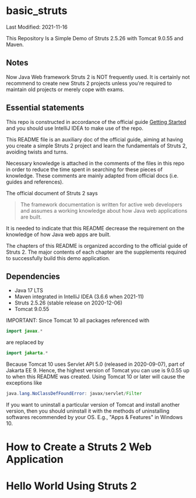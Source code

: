 # basic_struts

Last Modified: 2021-11-16

This Repository Is a Simple Demo of Struts 2.5.26 with Tomcat 9.0.55 and Maven.

## Notes

Now Java Web framework Struts 2 is NOT frequently used. It is certainly not recommend to create new Struts 2 projects unless you're required to maintain old projects or merely cope with exams.

## Essential statements

This repo is constructed in accordance of the official guide [Getting Started](https://struts.apache.org/getting-started/) and you should use IntelliJ IDEA to make use of the repo.

This README file is an auxiliary doc of the official guide, aiming at having you create a simple Struts 2 project and learn the fundamentals of Struts 2, avoiding twists and turns.

Necessary knowledge is attached in the comments of the files in this repo in order to reduce the time spent in searching for these pieces of knowledge. These comments are mainly adapted from official docs (i.e. guides and references).

The official document of Struts 2 says

> The framework documentation is written for active web developers and assumes a working knowledge about how Java web applications are built.

It is needed to indicate that this README decrease the requirement on the knowledge of how Java web apps are built.

The chapters of this README is organized according to the official guide of Struts 2. The major contents of each chapter are the supplements required to successfully build this demo application.

## Dependencies

- Java 17 LTS
- Maven integrated in IntelliJ IDEA (3.6.6 when 2021-11)
- Struts 2.5.26 (stable release on 2020-12-06)
- Tomcat 9.0.55

IMPORTANT: Since Tomcat 10 all packages referenced with

```java
import javax.*
```

are replaced by

```java
import jakarta.*
```

Because Tomcat 10 uses Servlet API 5.0 (released in 2020-09-07), part of Jakarta EE 9. Hence, the highest version of Tomcat you can use is 9.0.55 up to when this README was created. Using Tomcat 10 or later will cause the exceptions like

```java
java.lang.NoClassDefFoundError: javax/servlet/Filter
```

If you want to uninstall a particular version of Tomcat and install another version, then you should uninstall it with the methods of uninstalling softwares recommended by your OS. E.g., "Apps & Features" in Windows 10.

# How to Create a Struts 2 Web Application



# Hello World Using Struts 2

